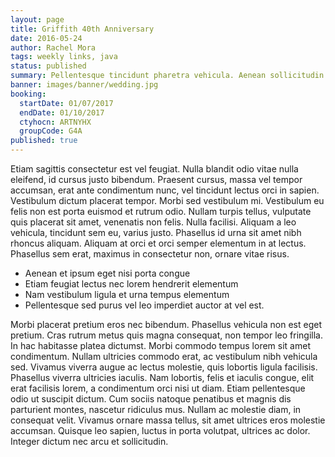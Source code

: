 ```yaml
---
layout: page
title: Griffith 40th Anniversary
date: 2016-05-24
author: Rachel Mora
tags: weekly links, java
status: published
summary: Pellentesque tincidunt pharetra vehicula. Aenean sollicitudin eget arcu.
banner: images/banner/wedding.jpg
booking:
  startDate: 01/07/2017
  endDate: 01/10/2017
  ctyhocn: ARTNYHX
  groupCode: G4A
published: true
---
```

Etiam sagittis consectetur est vel feugiat. Nulla blandit odio vitae nulla eleifend, id cursus justo bibendum. Praesent cursus, massa vel tempor accumsan, erat ante condimentum nunc, vel tincidunt lectus orci in sapien. Vestibulum dictum placerat tempor. Morbi sed vestibulum mi. Vestibulum eu felis non est porta euismod et rutrum odio. Nullam turpis tellus, vulputate quis placerat sit amet, venenatis non felis. Nulla facilisi. Aliquam a leo vehicula, tincidunt sem eu, varius justo. Phasellus id urna sit amet nibh rhoncus aliquam. Aliquam at orci et orci semper elementum in at lectus. Phasellus sem erat, maximus in consectetur non, ornare vitae risus.

* Aenean et ipsum eget nisi porta congue
* Etiam feugiat lectus nec lorem hendrerit elementum
* Nam vestibulum ligula et urna tempus elementum
* Pellentesque sed purus vel leo imperdiet auctor at vel est.

Morbi placerat pretium eros nec bibendum. Phasellus vehicula non est eget pretium. Cras rutrum metus quis magna consequat, non tempor leo fringilla. In hac habitasse platea dictumst. Morbi commodo tempus lorem sit amet condimentum. Nullam ultricies commodo erat, ac vestibulum nibh vehicula sed. Vivamus viverra augue ac lectus molestie, quis lobortis ligula facilisis. Phasellus viverra ultricies iaculis. Nam lobortis, felis et iaculis congue, elit erat facilisis lorem, a condimentum orci nisi ut diam. Etiam pellentesque odio ut suscipit dictum. Cum sociis natoque penatibus et magnis dis parturient montes, nascetur ridiculus mus. Nullam ac molestie diam, in consequat velit. Vivamus ornare massa tellus, sit amet ultrices eros molestie accumsan. Quisque leo sapien, luctus in porta volutpat, ultrices ac dolor. Integer dictum nec arcu et sollicitudin.
